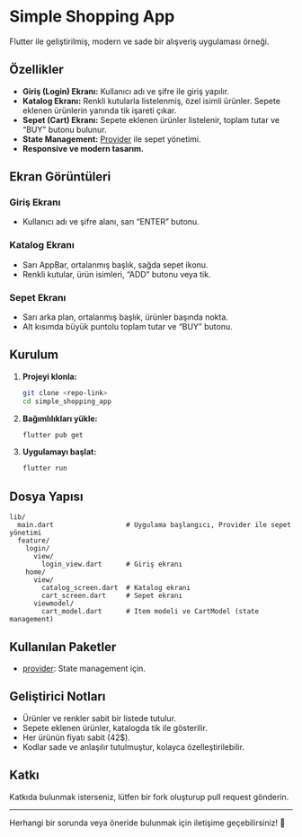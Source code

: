 # Simple Shopping App

Flutter ile geliştirilmiş, modern ve sade bir alışveriş uygulaması örneği.

## Özellikler
- **Giriş (Login) Ekranı:** Kullanıcı adı ve şifre ile giriş yapılır.
- **Katalog Ekranı:** Renkli kutularla listelenmiş, özel isimli ürünler. Sepete eklenen ürünlerin yanında tik işareti çıkar.
- **Sepet (Cart) Ekranı:** Sepete eklenen ürünler listelenir, toplam tutar ve “BUY” butonu bulunur.
- **State Management:** [Provider](https://pub.dev/packages/provider) ile sepet yönetimi.
- **Responsive ve modern tasarım.**

## Ekran Görüntüleri

### Giriş Ekranı
- Kullanıcı adı ve şifre alanı, sarı “ENTER” butonu.

### Katalog Ekranı
- Sarı AppBar, ortalanmış başlık, sağda sepet ikonu.
- Renkli kutular, ürün isimleri, “ADD” butonu veya tik.

### Sepet Ekranı
- Sarı arka plan, ortalanmış başlık, ürünler başında nokta.
- Alt kısımda büyük puntolu toplam tutar ve “BUY” butonu.

## Kurulum

1. **Projeyi klonla:**
   ```sh
   git clone <repo-link>
   cd simple_shopping_app
   ```

2. **Bağımlılıkları yükle:**
   ```sh
   flutter pub get
   ```

3. **Uygulamayı başlat:**
   ```sh
   flutter run
   ```

## Dosya Yapısı

```
lib/
  main.dart                  # Uygulama başlangıcı, Provider ile sepet yönetimi
  feature/
    login/
      view/
        login_view.dart      # Giriş ekranı
    home/
      view/
        catalog_screen.dart  # Katalog ekranı
        cart_screen.dart     # Sepet ekranı
      viewmodel/
        cart_model.dart      # Item modeli ve CartModel (state management)
```

## Kullanılan Paketler
- [provider](https://pub.dev/packages/provider): State management için.

## Geliştirici Notları
- Ürünler ve renkler sabit bir listede tutulur.
- Sepete eklenen ürünler, katalogda tik ile gösterilir.
- Her ürünün fiyatı sabit (42$).
- Kodlar sade ve anlaşılır tutulmuştur, kolayca özelleştirilebilir.

## Katkı
Katkıda bulunmak isterseniz, lütfen bir fork oluşturup pull request gönderin.

---

Herhangi bir sorunda veya öneride bulunmak için iletişime geçebilirsiniz! 🚀
